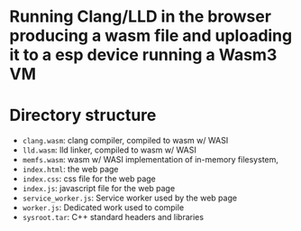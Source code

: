 # Running Clang/LLD in the browser producing a wasm file and uploading it to a esp device running a Wasm3 VM

# Directory structure

- `clang.wasm`: clang compiler, compiled to wasm w/ WASI
- `lld.wasm`: lld linker, compiled to wasm w/ WASI
- `memfs.wasm`: wasm w/ WASI implementation of in-memory filesystem,
- `index.html`: the web page
- `index.css`: css file for the web page
- `index.js`: javascript file for the web page
- `service_worker.js`: Service worker used by the web page
- `worker.js`: Dedicated work used to compile
- `sysroot.tar`: C++ standard headers and libraries


